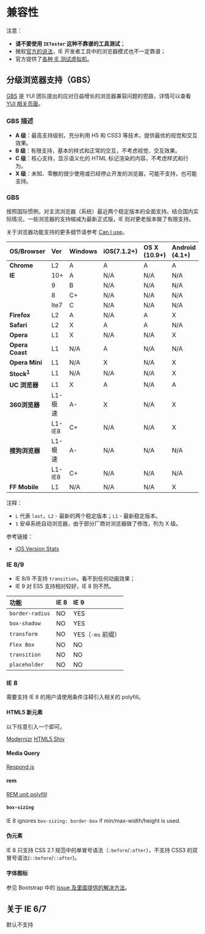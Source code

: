 # 兼容性

注意：

* __请不要使用 `IETester` 这种不靠谱的工具测试__；
* 微软[官方的说法](https://www.modern.ie/en-us/f12)，IE 开发者工具中的浏览器模式也不一定靠谱；
* 官方提供了[各种 IE 测试虚拟机](https://www.modern.ie/zh-cn/virtualization-tools#downloads)。

## 分级浏览器支持（GBS）

[GBS](https://yuilibrary.com/yui/docs/tutorials/gbs/) 是 YUI 团队提出的应对日益增长的浏览器兼容问题的思路，详情可以查看 [YUI 相关页面](https://yuilibrary.com/yui/docs/tutorials/gbs/)。

### GBS 描述

* __A 级__：最高支持级别，充分利用 H5 和 CSS3 等技术，提供最优的视觉和交互效果。
* __B 级__：有限支持，基本的样式和正常的交互，不考虑视觉、交互效果。
* __C 级__：核心支持，显示语义化的 HTML 标记渲染的内容，不考虑样式和行为。
* __X 级__：未知、零散的很少使用或已经停止开发的浏览器，可能不支持，也可能支持。

### GBS

按照国际惯例，对主流浏览器（系统）最近两个稳定版本的全面支持。结合国内实际情况，一些浏览器的支持缩减为最新正式版，IE 则对更老版本做了有限支持。

关于浏览器功能支持的更多细节请参考 [Can I use](http://caniuse.com/)。

__OS/Browser__        | __Ver__ | __Windows__ | __iOS(7.1.2+)__ | __OS X (10.9+)__ | __Android (4.1+)__ | __WP(8+)__
:-------------------- | :------ | :---------- | :-------------- | :--------------- | :----------------- | :---------
__Chrome__            | L2      | A           | A               | A                | A                  | N/A
__IE__                | 10+	    | A           | N/A             | N/A              | N/A                | A-
                      | 9       | B           | N/A             | N/A              | N/A                | N/A
                      | 8       | C+          | N/A	            | N/A              | N/A                | N/A
                      | lte7    | C           | N/A             | N/A              | N/A                | N/A
__Firefox__           | L2      | A           | N/A             | A                | X                  | N/A
__Safari__            | L2      | X           | A               | A                | N/A                | N/A
__Opera__             | L1      | X           | N/A             | N/A              | X                  | N/A
__Opera Coast__       | L1      | N/A         | A               | N/A              | N/A                | N/A
__Opera Mini__        | L1      | N/A         | X               | N/A              | X                  | X
__Stock<sup>1</sup>__ | L1      | N/A         | N/A             | N/A              | X                  | N/A
__UC 浏览器__         | L1      | X           | A               | N/A              | A                  | A-
__360浏览器__         | L1-极速 | A-          | X               | N/A              | X                  | N/A
                      | L1-IE8  | C+          | N/A             | N/A              | X                  | N/A
__搜狗浏览器__        | L1-极速 | A-          | N/A             | N/A              | N/A                | N/A
                      | L1-IE8  | C+          | N/A             | N/A              | N/A                | N/A
__FF Mobile__         | L1      | N/A         | N/A             | N/A              | X                  | N/A

注释：

* `L` 代表 `last`，`L2` - 最新的两个稳定版本；`L1` - 最新稳定版本。
* `1` 安卓系统自动浏览器，由于部分厂商对浏览器做了修改，列为 X 级。

参考链接：

* [iOS Version Stats](http://david-smith.org/iosversionstats/)

### IE 8/9

* IE 8/9 不支持 `transition`，看不到任何动画效果；
* IE 9 对 ES5 支持相对较好，IE 8 则不然。

功能            | IE 8 | IE 9
:-------------- | :--- | :---
`border-radius` | NO   | YES
`box-shadow`    | NO   | YES
`transform`     | NO   | YES（`-ms` 前缀）
`Flex Box`      | NO   | NO
`transition`    | NO   | NO
`placeholder`   | NO   | NO

### IE 8

需要支持 IE 8 的用户请使用条件注释引入相关的 polyfill。

#### HTML5 新元素

以下任意引入一个即可。

[Modernizr](https://github.com/Modernizr/Modernizr)
[HTML5 Shiv](https://github.com/aFarkas/html5shiv)

#### Media Query

[Respond.js](https://github.com/scottjehl/Respond)

#### rem

[REM unit polyfill](https://github.com/chuckcarpenter/REM-unit-polyfill)

#### `box-sizing`

IE 8 ignores `box-sizing: border-box` if min/max-width/height is used.

#### 伪元素

IE 8 只支持 CSS 2.1 规范中的单冒号语法（`:before`/`:after`），不支持 CSS3 的双冒号语法(`::before`/`::after`)。

#### 字体图标

参见 Bootstrap 中的 [issue 及里面提供的解决方法](https://github.com/twbs/bootstrap/issues/13863)。

## 关于 IE 6/7

默认不支持

